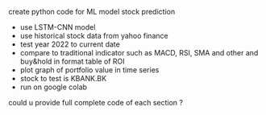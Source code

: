 create python code for ML model stock prediction
- use LSTM-CNN model
- use historical stock data from yahoo finance
- test year 2022 to current date
- compare to traditional indicator such as MACD, RSI, SMA and other and buy&hold in format table of ROI
- plot graph of portfolio value in time series
- stock to test is KBANK.BK
- run on google colab

could u provide full complete code of each section ?